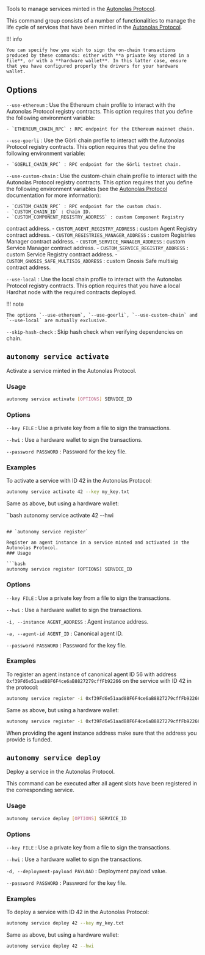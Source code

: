 Tools to manage services minted in the [Autonolas Protocol](https://docs.autonolas.network/protocol/).

This command group consists of a number of functionalities to manage the life cycle of services that have been minted in the [Autonolas Protocol](https://docs.autonolas.network/protocol/).

!!! info

    You can specify how you wish to sign the on-chain transactions produced by these commands: either with **a private key stored in a file**, or with a **hardware wallet**. In this latter case, ensure that you have configured properly the drivers for your hardware wallet.

## Options

`--use-ethereum`
: Use the Ethereum chain profile to interact with the Autonolas Protocol registry contracts. This option requires that you define the following environment variable:

    - `ETHEREUM_CHAIN_RPC` : RPC endpoint for the Ethereum mainnet chain.

`--use-goerli`
: Use the Görli chain profile to interact with the Autonolas Protocol registry contracts. This option requires that you define the following environment variable:

    - `GOERLI_CHAIN_RPC` : RPC endpoint for the Görli testnet chain.

`--use-custom-chain`
: Use the custom-chain chain profile to interact with the Autonolas Protocol registry contracts. This option requires that you define the following environment variables (see the [Autonolas Protocol](https://docs.autonolas.network/protocol/) documentation for more information):

    - `CUSTOM_CHAIN_RPC` : RPC endpoint for the custom chain.
    - `CUSTOM_CHAIN_ID` : Chain ID.
    - `CUSTOM_COMPONENT_REGISTRY_ADDRESS` : custom Component Registry
 contract address.
    - `CUSTOM_AGENT_REGISTRY_ADDRESS` : custom Agent Registry contract address.
    - `CUSTOM_REGISTRIES_MANAGER_ADDRESS` : custom Registries Manager contract address.
    - `CUSTOM_SERVICE_MANAGER_ADDRESS` : custom Service Manager contract address.
    - `CUSTOM_SERVICE_REGISTRY_ADDRESS` : custom Service Registry contract address.
    - `CUSTOM_GNOSIS_SAFE_MULTISIG_ADDRESS` : custom Gnosis Safe multisig contract address.

`--use-local`
: Use the local chain profile to interact with the Autonolas Protocol registry contracts. This option requires that you have a local Hardhat node with the required contracts deployed.

!!! note

    The options `--use-ethereum`, `--use-goerli`, `--use-custom-chain` and `--use-local` are mutually exclusive.

`--skip-hash-check`
: Skip hash check when verifying dependencies on chain.

## `autonomy service activate`

Activate a service minted in the Autonolas Protocol.

### Usage

```bash
autonomy service activate [OPTIONS] SERVICE_ID
```

### Options

`--key FILE`
: Use a private key from a file to sign the transactions.

`--hwi`
: Use a hardware wallet to sign the transactions.

`--password PASSWORD`
: Password for the key file.

### Examples

To activate a service with ID 42 in the Autonolas Protocol:

```bash
autonomy service activate 42 --key my_key.txt
```

Same as above, but using a hardware wallet:

``bash
autonomy service activate 42 --hwi
```

## `autonomy service register`

Register an agent instance in a service minted and activated in the Autonolas Protocol.
### Usage

```bash
autonomy service register [OPTIONS] SERVICE_ID
```

### Options

`--key FILE`
: Use a private key from a file to sign the transactions.

`--hwi`
: Use a hardware wallet to sign the transactions.

`-i, --instance AGENT_ADDRESS`
: Agent instance address.

`-a, --agent-id AGENT_ID`
: Canonical agent ID.

`--password PASSWORD`
: Password for the key file.

### Examples

To register an agent instance of canonical agent ID 56 with address `0xf39Fd6e51aad88F6F4ce6aB8827279cffFb92266` on the service with ID 42 in the protocol:

```bash
autonomy service register -i 0xf39Fd6e51aad88F6F4ce6aB8827279cffFb92266 -a 56 42 --key my_key.txt
```

Same as above, but using a hardware wallet:

```bash
autonomy service register -i 0xf39Fd6e51aad88F6F4ce6aB8827279cffFb92266 -a 56 42 --hwi
```

When providing the agent instance address make sure that the address you provide is funded.

## `autonomy service deploy`

Deploy a service in the Autonolas Protocol.

This command can be executed after all agent slots have been registered in the corresponding service.

### Usage

```bash
autonomy service deploy [OPTIONS] SERVICE_ID
```
### Options

`--key FILE`
: Use a private key from a file to sign the transactions.

`--hwi`
: Use a hardware wallet to sign the transactions.

`-d, --deployment-payload PAYLOAD`
: Deployment payload value.

`--password PASSWORD`
: Password for the key file.

### Examples

To deploy a service with ID 42 in the Autonolas Protocol:

```bash
autonomy service deploy 42 --key my_key.txt
```

Same as above, but using a hardware wallet:

```bash
autonomy service deploy 42 --hwi
```